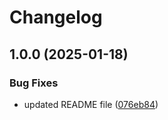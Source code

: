 # Changelog

## 1.0.0 (2025-01-18)

### Bug Fixes

* updated README file ([076eb84](https://github.com/mustafazeydani/eslint-config/commit/076eb84614d56e598cecf77748b2f8870e883969))
